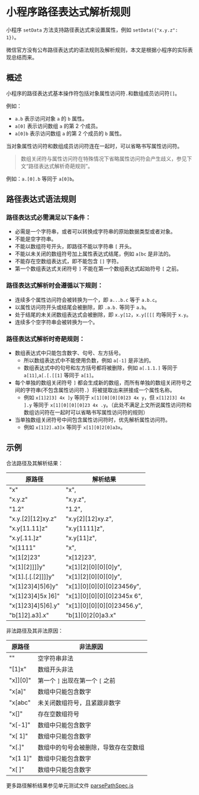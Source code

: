 # 小程序路径表达式解析规则

小程序 `setData` 方法支持路径表达式来设置属性，例如 `setData({"x.y.z": 1})`。

微信官方没有公布路径表达式的语法规则及解析规则，本文是根据小程序的实际表现总结而来。

## 概述

小程序的路径表达式基本操作符包括对象属性访问符`.`和数组成员访问符`[]`。

例如：

- `a.b` 表示访问对象 `a` 的 `b` 属性。
- `a[0]` 表示访问数组 `a` 的第 2 个成员。
- `a[0]b` 表示访问数组 `a` 的第 2 个成员的 `b` 属性。

当对象属性访问符和数组成员访问符连在一起时，可以省略书写属性访问符。

> 数组关闭符与属性访问符在特殊情况下省略属性访问符会产生歧义，参见下文“路径表达式解析奇葩规则”。

例如：`a.[0].b` 等同于 `a[0]b`。

## 路径表达式语法规则

### 路径表达式必需满足以下条件：

- 必需是一个字符串，或者可以转换成字符串的原始数据类型或者对象。
- 不能是空字符串。
- 不能以数组符号开头，即路径不能以字符串 `[` 开头。
- 不能以未关闭的数组符号加上属性表达式结尾，例如 `a[bc` 是非法的。
- 不能存在空数组表达式，即不能包含 `[]` 字符。
- 第一个数组表达式关闭符号 `]` 不能在第一个数组表达式起始符号 `[` 之前。

### 路径表达式解析时会遵循以下规则：

- 连续多个属性访问符会被转换为一个，即 `a...b.c` 等于 `a.b.c`。
- 以属性访问符开头或结尾会被删除，即 `.a.b.` 等同于 `a.b`。
- 处于结尾的未关闭数组表达式会被删除，即 `x.y[12`，`x.y[[[[` 均等同于 `x.y`。
- 连续多个空字符串会被转换为一个。

### 路径表达式解析时奇葩规则：

- 数组表达式中只能包含数字、句号、左方括号。
  - 所以数组表达式中不能使用负数，例如 `a[-1]` 是非法的。
  - 数组表达式中的句号和左方括号都将被删除，例如 `a[.1.1.]` 等同于 `a[11]`,`a[.[.[[1]` 等同于 `a[1]`。
- 每个单独的数组关闭符号 `]` 都会生成新的数组，而所有单独的数组关闭符号之间的字符串(不包含属性访问符`.`）将被提取出来拼接成一个属性名称。
  - 例如 `x[1]2]3] 4x ]y` 等同于 `x[1][0][0][0]23 4x y`，但 `x[1]2]3] 4x ].y` 等同于 `x[1][0][0][0]23 4x .y`。（此处不满足上文所说属性访问符和数组访问符在一起时可以省略书写属性访问符的规则）
- 当单独数组关闭符号中间包含属性访问符时，优先解析属性访问符。
  - 例如 `x[1]2].a3]x` 等同于 `x[1][0]2[0]a3x`。

## 示例

合法路径及其解析结果：

| 原路径             | 解析结果                   |
| ------------------ | -------------------------- |
| "x"                | "x",                       |
| "x.y.z"            | "x.y.z",                   |
| "1.2"              | "1.2",                     |
| "x.y.[2][12]xy.z"  | "x.y[2][12]xy.z",          |
| "x.y[11.11]z"      | "x.y[1111]z",              |
| "x.y[.11.]z"       | "x.y[11]z",                |
| "x[1111"           | "x",                       |
| "x[1[2]23"         | "x[12]23",                 |
| "x[1][2]]]]y"      | "x[1][2][0][0][0]y",       |
| "x[1].[.[.[2]]]]y" | "x[1][2][0][0][0]y",       |
| "x[1]23]4]5]6]y"   | "x[1][0][0][0][0]23456y",  |
| "x[1]23]4]5x ]6]"  | "x[1][0][0][0][0]2345x 6", |
| "x[1]23]4]5]6].y"  | "x[1][0][0][0][0]23456.y", |
| "b[1]2].a3].x"     | "b[1][0]2[0]a3.x"          |

非法路径及其非法原因：

| 原路径   | 非法原因                             |
| -------- | ------------------------------------ |
| ""       | 空字符串非法                         |
| "[1]x"   | 数组开头非法                         |
| "x]][0]" | 第一个 `]` 出现在第一个 `[` 之前     |
| "x[a]"   | 数组中只能包含数字                   |
| "x[abc"  | 未关闭数组符号，且紧跟非数字         |
| "x[]"    | 存在空数组符号                       |
| "x[-1]"  | 数组中只能包含数字                   |
| "x[ 1]"  | 数组中只能包含数字                   |
| "x[.]"   | 数组中的句号会被删除，导致存在空数组 |
| "x[1 1]" | 数组中只能包含数字                   |
| "x[ ]"   | 数组中只能包含数字                   |

更多路径解析结果参见单元测试文件 [parsePathSpec.js](../spec/parsePathSpec.js)
